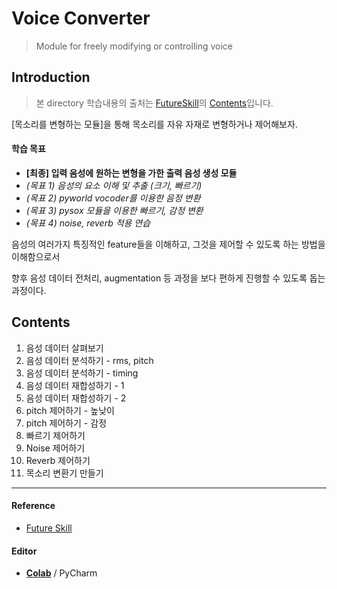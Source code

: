 # Voice Converter
> Module for freely modifying or controlling voice





## Introduction

> 본 directory 학습내용의 출처는 [FutureSkill](https://futureskill.io/)의 [Contents](https://futureskill.io/content/aae67c6d-236e-4667-8b5e-e59668f0b562)입니다.



[목소리를 변형하는 모듈]을 통해 목소리를 자유 자재로 변형하거나 제어해보자.



#### 학습 목표

- **[최종] 입력 음성에 원하는 변형을 가한 출력 음성 생성 모듈**
- *(목표 1) 음성의 요소 이해 및 추출 (크기, 빠르기)*
- *(목표 2) pyworld vocoder를 이용한 음정 변환*
- *(목표 3) pysox 모듈을 이용한 빠르기, 감정 변환*
- *(목표 4) noise, reverb 적용 연습*



음성의 여러가지 특징적인 feature들을 이해하고, 그것을 제어할 수 있도록 하는 방법을 이해함으로서

향후 음성 데이터 전처리, augmentation 등 과정을 보다 편하게 진행할 수 있도록 돕는 과정이다.



## Contents



1. 음성 데이터 살펴보기
2. 음성 데이터 분석하기 - rms, pitch
3. 음성 데이터 분석하기 - timing
4. 음성 데이터 재합성하기 - 1
5. 음성 데이터 재합성하기 - 2
6. pitch 제어하기 - 높낮이
7. pitch 제어하기 - 감정
8. 빠르기 제어하기
9. Noise 제어하기
10. Reverb 제어하기
11. 목소리 변환기 만들기



---

#### Reference

- [Future Skill](https://futureskill.io/)

#### Editor

- [**Colab**](https://colab.research.google.com/) / PyCharm
